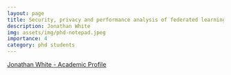 ```yaml
---
layout: page
title: Security, privacy and performance analysis of federated learning systems
description: Jonathan White
img: assets/img/phd-notepad.jpeg
importance: 4
category: phd students
---
```


[Jonathan White - Academic Profile](https://people.uwe.ac.uk/Person/Jonathan6White)
